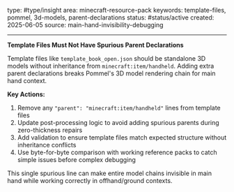 type: #type/insight
area: minecraft-resource-pack
keywords: template-files, pommel, 3d-models, parent-declarations
status: #status/active
created: 2025-06-05
source: main-hand-invisibility-debugging

---

**Template Files Must Not Have Spurious Parent Declarations**

Template files like `template_book_open.json` should be standalone 3D models without inheritance from `minecraft:item/handheld`. Adding extra parent declarations breaks Pommel's 3D model rendering chain for main hand context.

**Key Actions:**
1. Remove any `"parent": "minecraft:item/handheld"` lines from template files
2. Update post-processing logic to avoid adding spurious parents during zero-thickness repairs
3. Add validation to ensure template files match expected structure without inheritance conflicts
4. Use byte-for-byte comparison with working reference packs to catch simple issues before complex debugging

This single spurious line can make entire model chains invisible in main hand while working correctly in offhand/ground contexts.

